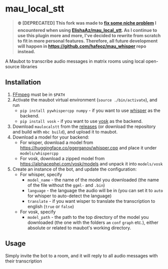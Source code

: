 # mau_local_stt

> :no_entry: **[DEPRECATED] This fork was made to [fix some niche problem](https://github.com/ElishaAz/mau_local_stt/compare/main...hafeoz:mau_local_stt:main) I encountered when using [ElishaAz/mau_local_stt](https://github.com/ElishaAz/mau_local_stt). As I continue to use this plugin more and more, I've decided to rewrite from scratch to fit in more personal features. Therefore, all future development will happen in https://github.com/hafeoz/mau_whisper repo instead.**

A Maubot to transcribe audio messages in matrix rooms using local open-source libraries

## Installation

1. [FFmpeg](https://ffmpeg.org/) must be in `$PATH`
2. Activate the maubot virtual environment (`source ./bin/activate`), and run
    - `pip install pywhispercpp numpy` - if you want to use [whisper](https://github.com/ggerganov/whisper.cpp) as the
      backend.
    - `pip install vosk` - if you want to use [vosk](https://alphacephei.com/vosk/) as the backend.
3. Download `maulocalstt` from the [releases](https://github.com/ElishaAz/mau_local_stt/releases) (or download the
   repository and build with `mbc build`), and upload it to maubot.
4. Download a model for your backend:
   - For wisper, download a model from https://huggingface.co/ggerganov/whisper.cpp and place it under `models/whispercpp`
   - For vosk, download a zipped model from https://alphacephei.com/vosk/models and unpack it into `models/vosk`
5. Create an instance of the bot, and update the configuration:
   - For whisper, specify
     - `model_name` - the name of the model you downloaded (the name of the file without the `ggml-` and `.bin`)
     - `language` - the language the audio will be in (you can set it to `auto` for whisper to auto-detect the language)
     - `translate` - if you want wisper to translate the transcription to english (`true` or `false`)
   - For vosk, specify
     - `model_path` - the path to the top directory of the model you downloaded (the one with the folders `am` `conf` `graph` etc.), either absolute or related to maubot's working directory.

## Usage
Simply invite the bot to a room, and it will reply to all audio messages with their transcription
